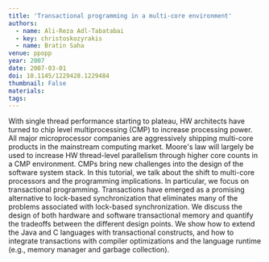 ```yaml
---
title: 'Transactional programming in a multi-core environment'
authors:
  - name: Ali-Reza Adl-Tabatabai
  - key: christoskozyrakis
  - name: Bratin Saha
venue: ppopp
year: 2007
date: 2007-03-01
doi: 10.1145/1229428.1229484
thumbnail: False
materials:
tags:
---
```

With single thread performance starting to plateau, HW architects have turned to chip level multiprocessing (CMP) to increase processing power. All major microprocessor companies are aggressively shipping multi-core products in the mainstream computing market. Moore's law will largely be used to increase HW thread-level parallelism through higher core counts in a CMP environment. CMPs bring new challenges into the design of the software system stack.
In this tutorial, we talk about the shift to multi-core processors and the programming implications. In particular, we focus on transactional programming. Transactions have emerged as a promising alternative to lock-based synchronization that eliminates many of the problems associated with lock-based synchronization. We discuss the design of both hardware and software transactional memory and quantify the tradeoffs between the different design points. We show how to extend the Java and C languages with transactional constructs, and how to integrate transactions with compiler optimizations and the language runtime (e.g., memory manager and garbage collection).
